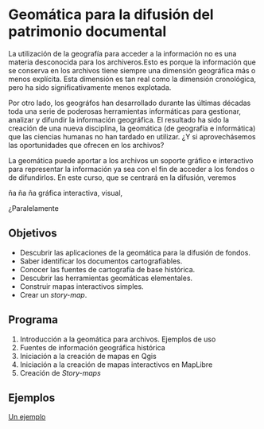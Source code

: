 # Geomática para la difusión del patrimonio documental

<p>La utilización de la geografía para acceder a la información no es una materia desconocida para los archiveros.Esto es porque la información que se conserva en los archivos tiene siempre una dimensión geográfica más o menos explícita. Esta dimensión es tan real como la dimensión cronológica, pero ha sido significativamente menos explotada.</p>

<p>Por otro lado, los geográfos han desarrollado durante las últimas décadas toda una serie de poderosas herramientas informáticas para gestionar, analizar y difundir la información geográfica. El resultado ha sido la creación de una nueva disciplina, la geomática (de geografía e informática) que las ciencias humanas no han tardado en utilizar. ¿Y si aprovechásemos las oportunidades que ofrecen en los archivos?</p>

<p>La geomática puede aportar a los archivos un soporte gráfico e interactivo para representar la información ya sea con el fin de acceder a los fondos o de difundirlos. En este curso, que se centrará en la difusión, veremos


ña ña ña gráfica interactiva, visual, </p>

<p></p>
¿Paralelamente

## Objetivos

<ul>
    <li>Descubrir las aplicaciones de la geomática para la difusión de fondos.</li>
    <li>Saber identificar los documentos cartografiables.</li>
    <li>Conocer las fuentes de cartografía de base histórica.</li>
    <li>Descubrir las herramientas geomáticas elementales.</li>
    <li>Construir mapas interactivos simples.</li>
    <li>Crear un <i>story-map</i>.</li>
</ul>

## Programa

 <ol>
    <li>Introducción a la geomática para archivos. Ejemplos de uso</li>
    <li>Fuentes de información geográfica histórica</li>
    <li>Iniciación a la creación de mapas en Qgis</li>
    <li>Iniciación a la creación de mapas interactivos en MapLibre</li>
    <li>Creación de <i>Story-maps</i></li>
</ol>

## Ejemplos

<a href="https://alvaroruc.github.io/Geomatica-para-archivos/slider.html">Un ejemplo</a>